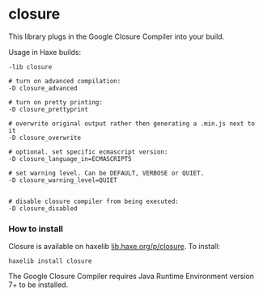 # closure

This library plugs in the Google Closure Compiler into your build.

Usage in Haxe builds:
  
```shell
-lib closure

# turn on advanced compilation:
-D closure_advanced

# turn on pretty printing:
-D closure_prettyprint

# overwrite original output rather then generating a .min.js next to it
-D closure_overwrite

# optional. set specific ecmascript version:
-D closure_language_in=ECMASCRIPT5

# set warning level. Can be DEFAULT, VERBOSE or QUIET.
-D closure_warning_level=QUIET


# disable closure compiler from being executed:
-D closure_disabled
```

### How to install

Closure is available on haxelib [lib.haxe.org/p/closure](https://lib.haxe.org/p/closure). To install:
```shell
haxelib install closure
```

The Google Closure Compiler requires Java Runtime Environment version 7+ to be installed.

